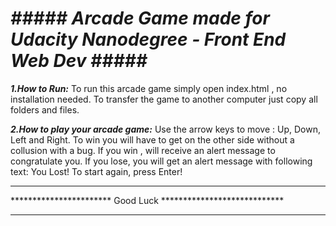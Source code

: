 ***##### Arcade Game made for Udacity Nanodegree - Front End Web Dev #####***
=============================================================================

*******1.How to Run:*******
To run this arcade game simply open index.html , no installation needed.
To transfer the game to another computer just copy all folders and files.

*******2.How to play your arcade game:*******
Use the arrow keys to move : Up, Down, Left and Right.
To win you will have to get on the other side without a collusion with a bug.
If you win , will receive an alert message to congratulate you.
If you lose, you will get an alert message with following text: You Lost! To start again, press Enter!

**************************************************************
*********************** Good Luck ****************************
**************************************************************
